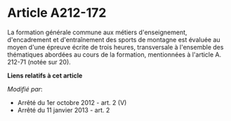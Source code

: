 # Article A212-172

La formation générale commune aux métiers d'enseignement, d'encadrement et d'entraînement des sports de montagne est évaluée
au moyen d'une épreuve écrite de trois heures, transversale à l'ensemble des thématiques abordées au cours de la formation,
mentionnées à l'article A. 212-71 (notée sur 20).

**Liens relatifs à cet article**

_Modifié par_:

  - Arrêté du 1er octobre 2012 - art. 2 (V)
  - Arrêté du 11 janvier 2013 - art. 2
